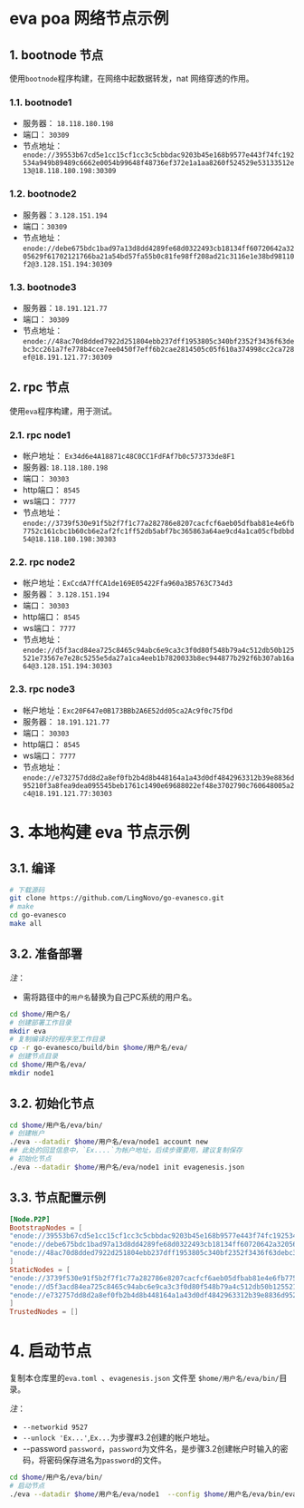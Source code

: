 # eva poa 网络节点示例

## 1. bootnode 节点

使用`bootnode`程序构建，在网络中起数据转发，nat 网络穿透的作用。

### 1.1. bootnode1

- 服务器： `18.118.180.198`
- 端口： `30309`
- 节点地址： ` enode://39553b67cd5e1cc15cf1cc3c5cbbdac9203b45e168b9577e443f74fc192534a949b89489c6662e0054b99648f48736ef372e1a1aa8260f524529e53133512e13@18.118.180.198:30309`

### 1.2. bootnode2

- 服务器：`3.128.151.194`
- 端口：`30309`
- 节点地址：`enode://debe675bdc1bad97a13d8dd4289fe68d0322493cb18134ff60720642a3205629f61702121766ba21a54bd57fa55b0c81fe98ff208ad21c3116e1e38bd98110f2@3.128.151.194:30309`

### 1.3. bootnode3

- 服务器：`18.191.121.77`
- 端口： `30309`
- 节点地址： `enode://48ac70d8dded7922d251804ebb237dff1953805c340bf2352f3436f63debc3cc261a7fe778b4cce7ee0450f7eff6b2cae2814505c05f610a374998cc2ca728ef@18.191.121.77:30309`

## 2. rpc 节点

使用`eva`程序构建，用于测试。

### 2.1. rpc node1

- 帐户地址： `Ex34d6e4A18871c48C0CC1FdFAf7b0c573733de8F1`
- 服务器: `18.118.180.198`
- 端口： `30303`
- http端口： `8545`
- ws端口： `7777`
- 节点地址：`enode://3739f530e91f5b2f7f1c77a282786e8207cacfcf6aeb05dfbab81e4e6fb7752c161cbc1b60cb6e2af2fc1ff52db5abf7bc365863a64ae9cd4a1ca05cfbdbbd54@18.118.180.198:30303`

### 2.2. rpc node2

- 帐户地址：`ExCcdA7ffCA1de169E05422Ffa960a3B5763C734d3`
- 服务器： `3.128.151.194`
- 端口： `30303`
- http端口： `8545`
- ws端口： `7777`
- 节点地址： `enode://d5f3acd84ea725c8465c94abc6e9ca3c3f0d80f548b79a4c512db50b125521e73567e7e28c5255e5da27a1ca4eeb1b7820033b8ec944877b292f6b307ab16a64@3.128.151.194:30303`

### 2.3. rpc node3

- 帐户地址：`Exc20F647e0B173BBb2A6E52dd05ca2Ac9f0c75fDd`
- 服务器： `18.191.121.77`
- 端口： `30303`
- http端口： `8545`
- ws端口： `7777`
- 节点地址： `enode://e732757dd8d2a8ef0fb2b4d8b448164a1a43d0df4842963312b39e8836d95210f3a8fea9dea095545beb1761c1490e69688022ef48e3702790c760648005a2c4@18.191.121.77:30303`

# 3. 本地构建 eva 节点示例

## 3.1. 编译

```bash
# 下载源码
git clone https://github.com/LingNovo/go-evanesco.git
# make
cd go-evanesco
make all
```

## 3.2. 准备部署

*注*：
- 需将路径中的`用户名`替换为自己PC系统的用户名。

```bash
cd $home/用户名/
# 创建部署工作目录
mkdir eva
# 复制编译好的程序至工作目录
cp -r go-evanesco/build/bin $home/用户名/eva/
# 创建节点目录
cd $home/用户名/eva/
mkdir node1
```

## 3.2. 初始化节点

```bash
cd $home/用户名/eva/bin/
# 创建帐户
./eva --datadir $home/用户名/eva/node1 account new
## 此处的回显信息中，`Ex....`为帐户地址，后续步骤要用，建议复制保存 
# 初始化节点
./eva --datadir $home/用户名/eva/node1 init evagenesis.json
```

## 3.3. 节点配置示例

```toml
[Node.P2P]
BootstrapNodes = [
"enode://39553b67cd5e1cc15cf1cc3c5cbbdac9203b45e168b9577e443f74fc192534a949b89489c6662e0054b99648f48736ef372e1a1aa8260f524529e53133512e13@18.118.180.198:30309",
"enode://debe675bdc1bad97a13d8dd4289fe68d0322493cb18134ff60720642a3205629f61702121766ba21a54bd57fa55b0c81fe98ff208ad21c3116e1e38bd98110f2@3.128.151.194:30309",
"enode://48ac70d8dded7922d251804ebb237dff1953805c340bf2352f3436f63debc3cc261a7fe778b4cce7ee0450f7eff6b2cae2814505c05f610a374998cc2ca728ef@18.191.121.77:30309"
]
StaticNodes = [
"enode://3739f530e91f5b2f7f1c77a282786e8207cacfcf6aeb05dfbab81e4e6fb7752c161cbc1b60cb6e2af2fc1ff52db5abf7bc365863a64ae9cd4a1ca05cfbdbbd54@18.118.180.198:30303",
"enode://d5f3acd84ea725c8465c94abc6e9ca3c3f0d80f548b79a4c512db50b125521e73567e7e28c5255e5da27a1ca4eeb1b7820033b8ec944877b292f6b307ab16a64@3.128.151.194:30303",
"enode://e732757dd8d2a8ef0fb2b4d8b448164a1a43d0df4842963312b39e8836d95210f3a8fea9dea095545beb1761c1490e69688022ef48e3702790c760648005a2c4@18.191.121.77:30303"
]
TrustedNodes = []
```

# 4. 启动节点

复制本仓库里的`eva.toml `、`evagenesis.json` 文件至 `$home/用户名/eva/bin/`目录。

*注*：
- `--networkid 9527`
- `--unlock 'Ex...'`,`Ex...`为步骤#3.2创建的帐户地址。
- --password `password`，`password`为文件名，是步骤3.2创建帐户时输入的密码，将密码保存进名为`password`的文件。

```bash
cd $home/用户名/eva/bin/
# 启动节点
./eva --datadir $home/用户名/eva/node1  --config $home/用户名/eva/bin/eva.toml --port 30303 --networkid 9527 --http --http.addr 0.0.0.0 --http.port 8545 --http.corsdomain "*" --ws --ws.addr 0.0.0.0 --ws.port 7777 --ws.origins "*" --ws.api "eth,web3,net" --syncmode "full" --allow-insecure-unlock --unlock 'Ex...' --password `password` console
```